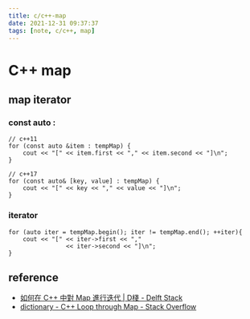 ```yaml
---
title: c/c++-map
date: 2021-12-31 09:37:37
tags: [note, c/c++, map]
---
```


# C++ map

## map iterator
### const auto : 
```clike
// c++11
for (const auto &item : tempMap) {
    cout << "[" << item.first << "," << item.second << "]\n";
}

// c++17
for (const auto& [key, value] : tempMap) {
    cout << "[" << key << "," << value << "]\n";
}
```
<!--more-->
### iterator
```clike
for (auto iter = tempMap.begin(); iter != tempMap.end(); ++iter){
    cout << "[" << iter->first << ","
                << iter->second << "]\n";
}
```

## reference
- [如何在 C++ 中對 Map 進行迭代 | D棧 - Delft Stack](https://www.delftstack.com/zh-tw/howto/cpp/how-to-iterate-over-map-in-cpp/)
- [dictionary - C++ Loop through Map - Stack Overflow](https://stackoverflow.com/questions/26281979/c-loop-through-map)